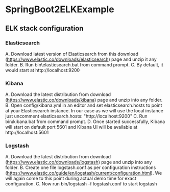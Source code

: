 # SpringBoot2ELKExample
## ELK stack configuration
### Elasticsearch
A.	Download latest version of Elasticsearch from this download (https://www.elastic.co/downloads/elasticsearch) page and unzip it any folder.
B.	Run bin\elasticsearch.bat from command prompt.
C.	By default, it would start at http://localhost:9200
### Kibana
A.	Download the latest distribution from download (https://www.elastic.co/downloads/kibana) page and unzip into any folder.
B.	Open config/kibana.yml in an editor and set elasticsearch.hosts to point at your Elasticsearch instance. In our case as we will use the local instance just uncomment elasticsearch.hosts: "http://localhost:9200"
C.	Run bin\kibana.bat from command prompt.
D.	Once started successfully, Kibana will start on default port 5601 and Kibana UI will be available at http://localhost:5601

### Logstash
A.	Download the latest distribution from download (https://www.elastic.co/downloads/logstash) page and unzip into any folder.
B.	Create one file logstash.conf as per configuration instructions (https://www.elastic.co/guide/en/logstash/current/configuration.html). We will again come to this point during actual demo time for exact configuration.
C.	Now run bin/logstash -f logstash.conf to start logstash

